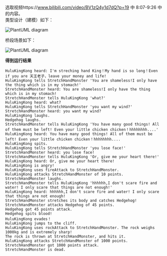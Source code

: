 选取视频https://www.bilibili.com/video/BV1zQ4y1d7dQ?p=19 中 8:07-9:26 中的内容。  
类型设计（建模）如下：  

![PlantUML diagram](http://www.plantuml.com/plantuml/png/PP4nRy8m48Nt-nMCxG0_0G5bg5HrQTcg3jVa4LiuDZfVG2ZblzSEIGZgadj-v_loBbb5PT6cTbGuZd6sWVNLhALFbImyrw1httiHi3Q2bgpNcG4xDPraLIuEdIonXu_eT8qwo2L2UzhNTszHF88Fk_3qJCv6XK_YnaX2KC2Ui1xEyMWL6nT2cQzpKvbKRTo2ir674r8PCxu7du3ItfsFK1p6VQ9XEMvH2MuHpx2LKVh1paWu-xKcrZ1e6jUyfQ5jy5LBUoltJ9AOuu5z9PTKSU8IVU099gf02_FAlXp35PoS4N2buSlEvx_BxW_GzEMBnJ8lGVbnl_6Vctkzf8arm1-O3uqLVDdKxWy0)

桥段场景如下：

![PlantUML diagram](http://www.plantuml.com/plantuml/png/bPJDJXfT6CVtvoeckdWthtNlmdWVZOiHJe4KWGv36dUC41b14LBHGcb6pK1JbO18ul11kPYUZyFAM-XpPZ8ufes1v2pq-JyVl-U3sKdhggPdzkFelwYkfz9Rcvkfk9gGbdUXvFvc6d_Au4G8RuHZQaHJzv4QqfEQiYQgTwBOdXUgr6oiAMfQYMRY6Lya4uSTbwZzWvTBhfZMDQo7eh54H57M8ne-y3sfEU8dzxp_oyk1mn4SJKOKy4fbj5GS8vpGO_g1iiQjHseFN2yj6VgeI9SzBVavWGAvDxPTZ2rQBOhkCKeaTQneiKXKHyoiac4koFKyEG4ZR-IbvQmxhytuzoojtZnF34Hx3-nhbze_mKza3Tgfa75PpEhpmecO5I2I32tHDdYjJfmI8iEUUEgAWGm5th0Ywo89ih7z0lSAAeu_w8XChw0mRrfkhJmyZ-z_rXaJvnGAYBpZubnsFTfvtIQZ8t7O029W0NZYD4Lh1YgjjUQvAUjVi-Pna6EvyP1nbWpDvucr2ZzzCA05mFHW_uv-lxuNp-3TRRSelwyYVxyBnJT8TJbIsff2KUBSqjwPtxmX5zaiWHrKpqZjniiwGO1H_SuUUW_cj5WUo6z1qqe57klVBRTEVZcWinnjvrdk4NR2wrDssQ96WzsqLz-9DrXvYiMYd7FE4KVVOEk8vpfaM8O7JV7H3LHSgXT-Rh7UkIzeEBmRR8UTZsbX7DpknHCtxbPafbzCUDwn0ZmhdOgUGOQM_3jRWtmW8TaI_3EkWzFYX6MhjlMgXPIg1QhwpFx9-CI1wgnS8TEpjsOWHlsvCGC8yVH8pHuxlAU32-8KPSmRrmat8AwpIu_E-rRnA-TVqrja3sQuw32pGXoRcRS09t__eoEq0z7m6Vu3)

**得到运行结果**

```
HuluKingKong heard: I'm streching hand King！My hand is so long！Even if you are 天王老子，leave your money and life!
HuluKingKong tells StretchHandMonster 'You are shameless!I only have the thing which is in my stomach!'
StretchHandMonster heard: You are shameless!I only have the thing which is in my stomach!
StretchHandMonster tells HuluKingKong 'what?'
HuluKingKong heard: what?
HuluKingKong tells StretchHandMonster 'you want my wind?'
StretchHandMonster heard: you want my wind?
HuluKingKong laughs.
Hedgehog laughs.
StretchHandMonster tells HuluKingKong 'You have many good things! All of them must be left! Even your little chicken chicken！hhhhhhhh....'
HuluKingKong heard: You have many good things! All of them must be left! Even your little chicken chicken！hhhhhhhh....
HuluKingKong spits.
HuluKingKong tells StretchHandMonster 'you lose face!'
StretchHandMonster heard: you lose face!
StretchHandMonster tells HuluKingKong 'Or, give me your heart there!'
HuluKingKong heard: Or, give me your heart there!
HuluKingKong is angry!
HuluKingKong uses fireAttack to StretchHandMonster.
HuluKingKong attacks StretchHandMonster of 10 points.
StretchHandMonster laughs.
StretchHandMonster tells HuluKingKong 'hhhhhh,I don't scare fire and water! I only scare that things are not enough!'
HuluKingKong heard: hhhhhh,I don't scare fire and water! I only scare that things are not enough!
StretchHandMonster stretches its body and catches Hedgehog!
StretchHandMonster attacks Hedgehog of 45 points.
Hedgehog got 45 points attack.
Hedgehog spits blood!
HuluKingKong evades！
HuluKingKong jumps to the cliff.
HuluKingKong uses rockAttack to StretchHandMonster. The rock weighs 1000kg and is extremely sharp!
The rock is thrown at StretchHandMonster, and hits it.
HuluKingKong attacks StretchHandMonster of 1000 points.
StretchHandMonster got 1000 points attack.
StretchHandMonster is dead.
```


